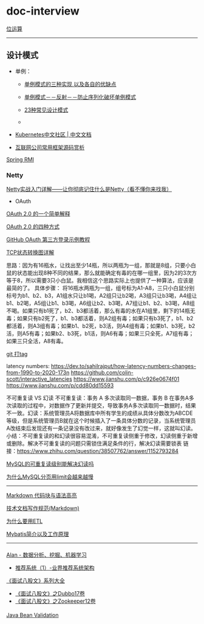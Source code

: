 # doc-interview

[位运算](./base/bit-operation.md)


---

## 设计模式

- 单例：
  - [单例模式的三种实现 以及各自的优缺点](https://blog.csdn.net/YECrazy/article/details/79481964)
  - [单例模式－－反射－－防止序列化破坏单例模式](https://www.cnblogs.com/ttylinux/p/6498822.html)


  - [23种常见设计模式](https://github.com/xingshaocheng/architect-awesome/blob/master/README.md#%E5%BA%94%E7%94%A8%E5%9C%BA%E6%99%AF)
  - 


- [Kubernetes中文社区 | 中文文档](http://docs.kubernetes.org.cn/)

- [互联网公司常用框架源码赏析](https://github.com/doocs/source-code-hunter)

[Spring RMI](https://github.com/doocs/source-code-hunter/blob/main/docs/Spring/RMI/Spring-RMI.md)

### Netty
[Netty实战入门详解——让你彻底记住什么是Netty（看不懂你来找我）](https://www.cnblogs.com/nanaheidebk/p/11025362.html)

- OAuth

[OAuth 2.0 的一个简单解释](https://www.ruanyifeng.com/blog/2019/04/oauth_design.html)

[OAuth 2.0 的四种方式](https://www.ruanyifeng.com/blog/2019/04/oauth-grant-types.html)

[GitHub OAuth 第三方登录示例教程](https://www.ruanyifeng.com/blog/2019/04/github-oauth.html)



[TCP状态转换图详解](https://blog.csdn.net/wenqian1991/article/details/40110703)




思路：因为有16瓶水，让找出至少14瓶，所以两瓶为一组，那就是8组，只要小白鼠的状态能出现8种不同的结果，那么就能确定有毒的在哪一组里，因为2的3次方等于8，所以需要3只小白鼠。我相信这个思路实际上也提供了一种算法，应该是最简的了。
具体步骤：
将16瓶水两瓶为一组，组号标为A1-A8，三只小白鼠分别标号为b1、b2、b3，A1组水只让b1喝，A2组只让b2喝，A3组只让b3喝，A4组让b1、b2喝，A5组让b1、b3喝，A6组让b2、b3喝，A7组让b1、b2、b3喝，A8组不喝。如果只有b1死了，b2、b3都活着，那么有毒的水在A1组里，剩下的14瓶无毒；如果只有b2死了，b1、b3都活着，则A2组有毒；如果只有b3死了，b1、b2都活着，则A3组有毒；如果b1、b2死，b3活，则A4组有毒；如果b1、b3死，b2活，则A5有毒；如果b2、b3死，b1活，则A6有毒；如果三只全死，A7组有毒；如果三只全活，A8有毒。


[git 打tag](https://www.jianshu.com/p/cdd80dd15593)


latency numbers:
https://dev.to/sahilrajput/how-latency-numbers-changes-from-1990-to-2020-173n
https://github.com/colin-scott/interactive_latencies
https://www.jianshu.com/p/c926e0674f01
https://www.jianshu.com/p/cdd80dd15593

不可重复读 VS 幻读
不可重复读：事务 A 多次读取同一数据，事务 B 在事务A多次读取的过程中，对数据作了更新并提交，导致事务A多次读取同一数据时，结果不一致。幻读：系统管理员A将数据库中所有学生的成绩从具体分数改为ABCDE等级，但是系统管理员B就在这个时候插入了一条具体分数的记录，当系统管理员A改结束后发现还有一条记录没有改过来，就好像发生了幻觉一样，这就叫幻读。小结：不可重复读的和幻读很容易混淆，不可重复读侧重于修改，幻读侧重于新增或删除。解决不可重复读的问题只需锁住满足条件的行，解决幻读需要锁表
链接：https://www.zhihu.com/question/38507762/answer/1152793284

[MySQL的可重复读级别能解决幻读吗](https://www.cnblogs.com/liyus/p/10556563.html)

[为什么MySQL分页用limit会越来越慢](https://www.jb51.net/article/218042.htm)


---
[Markdown 代码块与语法高亮](https://www.jianshu.com/p/65ab196bef04)

[技术文档写作规范(Markdown)](https://www.jianshu.com/p/3b638180e42c)

[为什么要用ETL](https://zhuanlan.zhihu.com/p/337994072)

[Mybatis简介以及工作原理](https://www.cnblogs.com/leduo-zuul/p/10679367.html)




-----------
#### 
[Alan - 数据分析、挖掘、机器学习](https://www.zhihu.com/people/ou-min-yang-38)
- [推荐系统（1）-业界推荐系统架构](https://zhuanlan.zhihu.com/p/93183929)

[《面试八股文》系列大全](https://mp.weixin.qq.com/s/xxd_bxgVWIgfB5QIVPfZsQ)
- [《面试八股文》之Dubbo17卷](https://mp.weixin.qq.com/s?__biz=Mzk0MjA4ODcxNQ==&mid=2247498926&idx=1&sn=da6c9a5185fd77b642967f046e85ae4b&chksm=c2cacbcaf5bd42dc66dfed29f35d6ce4bf1a57d3726277143dfffa039d5f3e6aa9809b96f45c&scene=21#wechat_redirect)
- [《面试八股文》之Zookeeper12卷](https://mp.weixin.qq.com/s?__biz=Mzk0MjA4ODcxNQ==&mid=2247499180&idx=1&sn=3574f2c29ab7fa1d8a827761d3769199&chksm=c2cacac8f5bd43dec28430e86a6f22411890d6e4c49bdd68f484eb499d84f1fd102aa21351c5&scene=21#wechat_redirect)



####

[Java Bean Validation](https://mp.weixin.qq.com/s/MTk9ZR7YGPpmcvypTMcjNg)